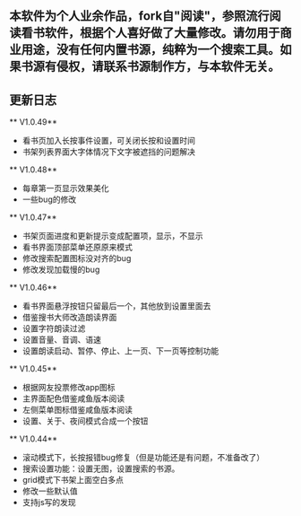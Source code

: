 ## 本软件为个人业余作品，fork自"阅读"，参照流行阅读看书软件，根据个人喜好做了大量修改。请勿用于商业用途，没有任何内置书源，纯粹为一个搜索工具。如果书源有侵权，请联系书源制作方，与本软件无关。


## 更新日志

** V1.0.49**
* 看书页加入长按事件设置，可关闭长按和设置时间
* 书架列表界面大字体情况下文字被遮挡的问题解决

** V1.0.48**
* 每章第一页显示效果美化
* 一些bug的修改


** V1.0.47**
* 书架页面进度和更新提示变成配置项，显示，不显示
* 看书界面顶部菜单还原原来模式
* 修改搜索配置图标没对齐的bug
* 修改发现加载慢的bug


** V1.0.46**
* 看书界面悬浮按钮只留最后一个，其他放到设置里面去
* 借鉴搜书大师改造朗读界面
* 设置字符朗读过滤
* 设置音量、音调、语速
* 设置朗读启动、暂停、停止、上一页、下一页等控制功能


** V1.0.45**
* 根据网友投票修改app图标
* 主界面配色借鉴咸鱼版本阅读
* 左侧菜单图标借鉴咸鱼版本阅读
* 设置、关于、夜间模式合成一个按钮


** V1.0.44**
* 滚动模式下，长按报错bug修复（但是功能还是有问题，不准备改了）
* 搜索设置功能：设置无图，设置搜索的书源。
* grid模式下书架上面空白多点
* 修改一些默认值
* 支持js写的发现



